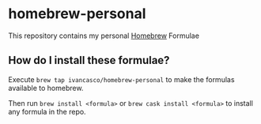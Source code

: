 # homebrew-personal
 This repository contains my personal [Homebrew][homebrew] Formulae

How do I install these formulae?
--------------------------------

Execute `brew tap ivancasco/homebrew-personal` to make the formulas available to homebrew.

Then run `brew install <formula>` or `brew cask install <formula>` to install any formula in the repo.


[homebrew]:https://github.com/Homebrew/brew
